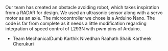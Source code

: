 Our team has created an obstacle avoiding robot, which takes inspiration from a RADAR for design. We used an ultrasonic sensor along with a servo motor as an axle.
The microcontroller we chose is a Arduino Nano. The code is far from complete as it needs a little modification regarding integration of speed control of L293N with pwm pins of Arduino.

- Team MechanicalDumb
  Karthik Nivedhan
  Raahath Shaik
  Kartheek Cherukuri 
